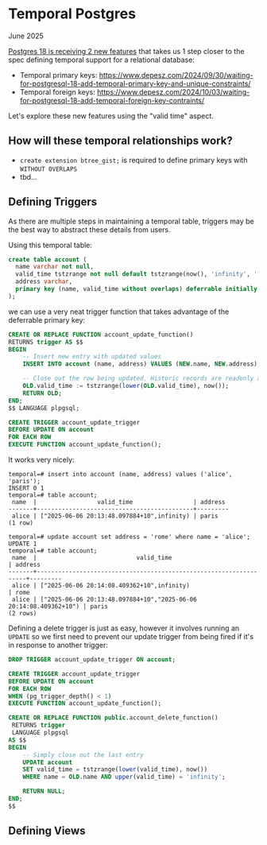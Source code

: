Temporal Postgres
=================

June 2025

[Postgres 18 is receiving 2 new features](https://www.postgresql.org/about/news/postgresql-18-beta-1-released-3070/) that takes us 1 step closer to the spec defining temporal support for a relational database:

 - Temporal primary keys: https://www.depesz.com/2024/09/30/waiting-for-postgresql-18-add-temporal-primary-key-and-unique-constraints/
 - Temporal foreign keys: https://www.depesz.com/2024/10/03/waiting-for-postgresql-18-add-temporal-foreign-key-contraints/

Let's explore these new features using the "valid time" aspect.

How will these temporal relationships work?
-------------------------------------------

 - `create extension btree_gist;` is required to define primary keys with `WITHOUT OVERLAPS`
 - tbd...

Defining Triggers
-----------------

As there are multiple steps in maintaining a temporal table, triggers may be the best way to abstract these details from users.

Using this temporal table:

```sql
create table account (
  name varchar not null,
  valid_time tstzrange not null default tstzrange(now(), 'infinity', '[)'),
  address varchar,
  primary key (name, valid_time without overlaps) deferrable initially deferred
);
```

we can use a very neat trigger function that takes advantage of the deferrable primary key:

```sql
CREATE OR REPLACE FUNCTION account_update_function()
RETURNS trigger AS $$
BEGIN
    -- Insert new entry with updated values
    INSERT INTO account (name, address) VALUES (NEW.name, NEW.address);

    -- Close out the row being updated. Historic records are readonly and we only update valid_time.
    OLD.valid_time := tstzrange(lower(OLD.valid_time), now());
    RETURN OLD;
END;
$$ LANGUAGE plpgsql;

CREATE TRIGGER account_update_trigger
BEFORE UPDATE ON account
FOR EACH ROW
EXECUTE FUNCTION account_update_function();
```

It works very nicely:

```
temporal=# insert into account (name, address) values ('alice', 'paris');
INSERT 0 1
temporal=# table account;
 name  |                 valid_time                 | address
-------+--------------------------------------------+---------
 alice | ["2025-06-06 20:13:48.097884+10",infinity) | paris
(1 row)

temporal=# update account set address = 'rome' where name = 'alice';
UPDATE 1
temporal=# table account;
 name  |                            valid_time                             | address
-------+-------------------------------------------------------------------+---------
 alice | ["2025-06-06 20:14:08.409362+10",infinity)                        | rome
 alice | ["2025-06-06 20:13:48.097884+10","2025-06-06 20:14:08.409362+10") | paris
(2 rows)
```

Defining a delete trigger is just as easy, however it involves running an `UPDATE` so we first need to prevent our update trigger from being fired if it's in response to another trigger:

```sql
DROP TRIGGER account_update_trigger ON account;

CREATE TRIGGER account_update_trigger
BEFORE UPDATE ON account
FOR EACH ROW
WHEN (pg_trigger_depth() < 1)
EXECUTE FUNCTION account_update_function();

CREATE OR REPLACE FUNCTION public.account_delete_function()
 RETURNS trigger
 LANGUAGE plpgsql
AS $$
BEGIN
    -- Simply close out the last entry
    UPDATE account
    SET valid_time = tstzrange(lower(valid_time), now())
    WHERE name = OLD.name AND upper(valid_time) = 'infinity';

    RETURN NULL;
END;
$$
```

Defining Views
--------------
